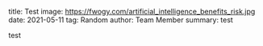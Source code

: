 title: Test
image: https://fwogy.com/artificial_intelligence_benefits_risk.jpg
date: 2021-05-11
tag: Random
author: Team Member
summary: test

test